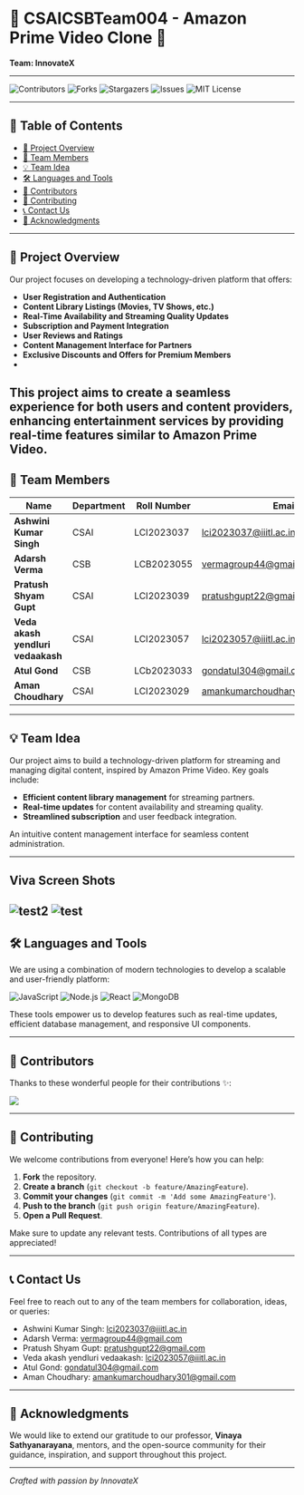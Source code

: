 # 🏨 CSAICSBTeam004 - Amazon Prime Video Clone 🏨

**Team:  InnovateX**

---

![Contributors](https://img.shields.io/github/contributors/IIITLucknowSWEngg/CSAICSBTeam004)
![Forks](https://img.shields.io/github/forks/IIITLucknowSWEngg/CSAICSBTeam004?style=social)
![Stargazers](https://img.shields.io/github/stars/IIITLucknowSWEngg/CSAICSBTeam004?style=social)
![Issues](https://img.shields.io/github/issues/IIITLucknowSWEngg/CSAICSBTeam004)
![MIT License](https://img.shields.io/github/license/IIITLucknowSWEngg/CSAICSBTeam004)

---

## 🧭 Table of Contents

- [📌 Project Overview](#-project-overview)
- [👥 Team Members](#-team-members)
- [💡 Team Idea](#-team-idea)
- [🛠️ Languages and Tools](#%EF%B8%8F-languages-and-tools)
- [👥 Contributors](#-contributors)
- [🤝 Contributing](#-contributing)
- [📞 Contact Us](#-contact-us)
- [🎉 Acknowledgments](#-acknowledgments)

---

## 📌 Project Overview
 
Our project focuses on developing a technology-driven platform that offers:

- **User Registration and Authentication**
- **Content Library Listings (Movies, TV Shows, etc.)**
- **Real-Time Availability and Streaming Quality Updates**
- **Subscription and Payment Integration**
- **User Reviews and Ratings**
- **Content Management Interface for Partners**
- **Exclusive Discounts and Offers for Premium Members**
- 
This project aims to create a seamless experience for both users and content providers, enhancing entertainment services by providing real-time features similar to Amazon Prime Video.
---

## 👥 Team Members

| **Name**            | **Department** | **Roll Number** | **Email**                          | **GitHub Username**                |
|---------------------|----------------|-----------------|------------------------------------|------------------------------------|
| **Ashwini Kumar Singh**     | CSAI             | LCI2023037     | lci2023037@iiitl.ac.in        | [ashwinisingh17](https://github.com/ashwinisingh17) |
| **Adarsh Verma**    | CSB             | LCB2023055     | vermagroup44@gmail.com           | [adarshverma27](https://github.com/adarshverma27)   |
| **Pratush Shyam Gupt**     | CSAI            | LCI2023039      |  pratushgupt22@gmail.com         | [psg-19](https://github.com/psg-19) |
| **Veda akash yendluri vedaakash**    | CSAI             |  LCI2023057        |  lci2023057@iiitl.ac.in         | [Vedaakash](https://github.com/Vedaakash) |
| **Atul Gond**    | CSB            | LCb2023033      |   gondatul304@gmail.com       | [atulgond](https://github.com/atulgond) |
| **Aman Choudhary**    | CSAI             | LCI2023029      | amankumarchoudhary301@gmail.com       | [amanchoudhary17](https://github.com/amanchoudhary17) |

---

## 💡 Team Idea
 
Our project aims to build a technology-driven platform for streaming and managing digital content, inspired by Amazon Prime Video. Key goals include:

- **Efficient content library management** for streaming partners.
- **Real-time updates** for content availability and streaming quality.
- **Streamlined subscription** and user feedback integration.

An intuitive content management interface for seamless content administration.

---

## Viva Screen Shots
![test2](<https://github.com/IIITLucknowSWEngg/CSAICSBTeam004/blob/main/viva-screenshot-2.png>)
![test](<https://github.com/IIITLucknowSWEngg/CSAICSBTeam004/blob/main/viva-screenshot-1.jpg>)
---
## 🛠️ Languages and Tools

We are using a combination of modern technologies to develop a scalable and user-friendly platform:

![JavaScript](https://img.shields.io/badge/JavaScript-%23323330.svg?style=for-the-badge&logo=javascript&logoColor=%23F7DF1E)
![Node.js](https://img.shields.io/badge/Node.js-43853D?style=for-the-badge&logo=node.js&logoColor=white)
![React](https://img.shields.io/badge/React-%2320232a.svg?style=for-the-badge&logo=react&logoColor=%2361DAFB)
![MongoDB](https://img.shields.io/badge/MongoDB-%2347A248.svg?style=for-the-badge&logo=mongodb&logoColor=white)

These tools empower us to develop features such as real-time updates, efficient database management, and responsive UI components.

---

## 👥 Contributors

Thanks to these wonderful people for their contributions ✨:

<a href="https://github.com/IIITLucknowSWEngg/CSAICSBTeam004/graphs/contributors">
  <img src="https://contrib.rocks/image?repo=IIITLucknowSWEngg/CSAICSBTeam004" />
</a>

---

## 🤝 Contributing

We welcome contributions from everyone! Here’s how you can help:

1. **Fork** the repository.
2. **Create a branch** (`git checkout -b feature/AmazingFeature`).
3. **Commit your changes** (`git commit -m 'Add some AmazingFeature'`).
4. **Push to the branch** (`git push origin feature/AmazingFeature`).
5. **Open a Pull Request**.

Make sure to update any relevant tests. Contributions of all types are appreciated!

---

## 📞 Contact Us

Feel free to reach out to any of the team members for collaboration, ideas, or queries:

-  Ashwini Kumar Singh: lci2023037@iiitl.ac.in 
- Adarsh Verma: vermagroup44@gmail.com    
- Pratush Shyam Gupt: pratushgupt22@gmail.com
- Veda akash yendluri vedaakash:  lci2023057@iiitl.ac.in
-  Atul Gond: gondatul304@gmail.com 
-  Aman Choudhary:  amankumarchoudhary301@gmail.com

---

## 🎉 Acknowledgments

We would like to extend our gratitude to our professor, **Vinaya Sathyanarayana**, mentors, and the open-source community for their guidance, inspiration, and support throughout this project.

---

*Crafted with passion by InnovateX*
